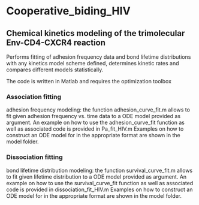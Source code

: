 # Cooperative_biding_HIV

## Chemical kinetics modeling of the trimolecular Env-CD4-CXCR4 reaction

Performs fitting of adhesion frequency data and bond lifetime distributions with any kinetics model scheme defined, determines kinetic rates and compares different models statistically.

The code is written in Matlab and requires the optimization toolbox

### Association fitting
adhesion frequency modeling: the function adhesion_curve_fit.m allows to fit given adhesion frequency vs. time data to a ODE model provided as argument.
An example on how to use the adhesion_curve_fit function as well as associated code is provided in Pa_fit_HIV.m
Examples on how to construct an ODE model for in the appropriate format are shown in the model folder.

### Dissociation fitting
bond lifetime distribution modeling: the function survival_curve_fit.m allows to fit given lifetime distribution to a ODE model provided as argument.
An example on how to use the survival_curve_fit function as well as associated code is provided in dissociation_fit_HIV.m
Examples on how to construct an ODE model for in the appropriate format are shown in the model folder.
